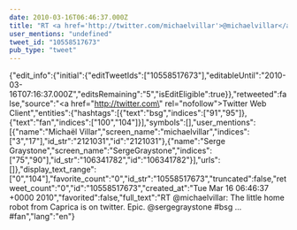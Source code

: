 ```yaml
---
date: 2010-03-16T06:46:37.000Z
title: "RT <a href='http://twitter.com/michaelvillar'>@michaelvillar</a>: The little home robot from Caprica is on twitter. Epic. <a href='http://twitter.com/sergegraystone'>@sergegraystone</a> #bsg ... #fan″"
user_mentions: "undefined"
tweet_id: "10558517673"
pub_type: "tweet"
---
```

{"edit_info":{"initial":{"editTweetIds":["10558517673"],"editableUntil":"2010-03-16T07:16:37.000Z","editsRemaining":"5","isEditEligible":true}},"retweeted":false,"source":"<a href=\"http://twitter.com\" rel=\"nofollow\">Twitter Web Client</a>","entities":{"hashtags":[{"text":"bsg","indices":["91","95"]},{"text":"fan","indices":["100","104"]}],"symbols":[],"user_mentions":[{"name":"Michaël Villar","screen_name":"michaelvillar","indices":["3","17"],"id_str":"2121031","id":"2121031"},{"name":"Serge Graystone","screen_name":"SergeGraystone","indices":["75","90"],"id_str":"106341782","id":"106341782"}],"urls":[]},"display_text_range":["0","104"],"favorite_count":"0","id_str":"10558517673","truncated":false,"retweet_count":"0","id":"10558517673","created_at":"Tue Mar 16 06:46:37 +0000 2010","favorited":false,"full_text":"RT @michaelvillar: The little home robot from Caprica is on twitter. Epic. @sergegraystone #bsg ... #fan","lang":"en"}
